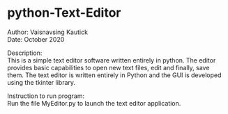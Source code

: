 # python-Text-Editor
Author: Vaisnavsing Kautick  
Date: October 2020

Description:  
This is a simple text editor software written entirely in python. The editor provides basic capabilities to open new text files, edit and finally, save them. The text editor is written entirely in Python and the GUI is developed using the tkinter library.



Instruction to run program:  
	Run the file MyEditor.py to launch the text editor application.
